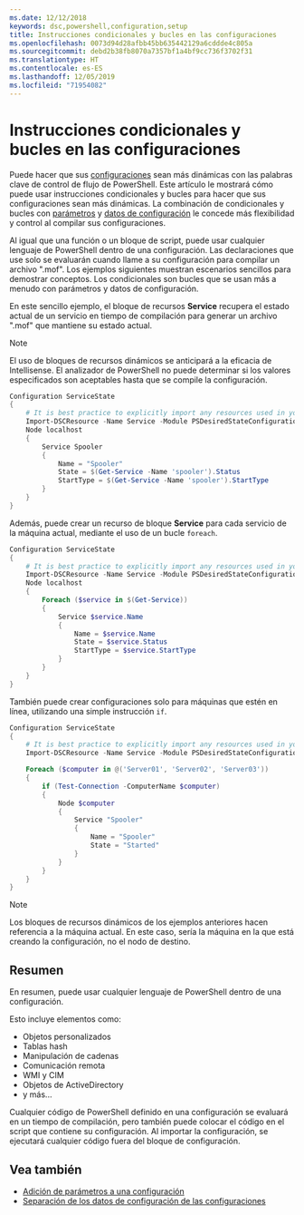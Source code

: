 ```yaml
---
ms.date: 12/12/2018
keywords: dsc,powershell,configuration,setup
title: Instrucciones condicionales y bucles en las configuraciones
ms.openlocfilehash: 0073d94d28afbb45bb635442129a6cddde4c805a
ms.sourcegitcommit: debd2b38fb8070a7357bf1a4bf9cc736f3702f31
ms.translationtype: HT
ms.contentlocale: es-ES
ms.lasthandoff: 12/05/2019
ms.locfileid: "71954082"
---
```

# <a name="conditional-statements-and-loops-in-configurations"></a>Instrucciones condicionales y bucles en las configuraciones

Puede hacer que sus [configuraciones](configurations.md) sean más dinámicas con las palabras clave de control de flujo de PowerShell. Este artículo le mostrará cómo puede usar instrucciones condicionales y bucles para hacer que sus configuraciones sean más dinámicas. La combinación de condicionales y bucles con [parámetros](add-parameters-to-a-configuration.md) y [datos de configuración](configData.md) le concede más flexibilidad y control al compilar sus configuraciones.

Al igual que una función o un bloque de script, puede usar cualquier lenguaje de PowerShell dentro de una configuración. Las declaraciones que use solo se evaluarán cuando llame a su configuración para compilar un archivo ".mof". Los ejemplos siguientes muestran escenarios sencillos para demostrar conceptos. Los condicionales son bucles que se usan más a menudo con parámetros y datos de configuración.

En este sencillo ejemplo, el bloque de recursos **Service** recupera el estado actual de un servicio en tiempo de compilación para generar un archivo ".mof" que mantiene su estado actual.

> [!NOTE]
> El uso de bloques de recursos dinámicos se anticipará a la eficacia de Intellisense. El analizador de PowerShell no puede determinar si los valores especificados son aceptables hasta que se compile la configuración.

```powershell
Configuration ServiceState
{
    # It is best practice to explicitly import any resources used in your Configurations.
    Import-DSCResource -Name Service -Module PSDesiredStateConfiguration
    Node localhost
    {
        Service Spooler
        {
            Name = "Spooler"
            State = $(Get-Service -Name 'spooler').Status
            StartType = $(Get-Service -Name 'spooler').StartType
        }
    }
}
```

Además, puede crear un recurso de bloque **Service** para cada servicio de la máquina actual, mediante el uso de un bucle `foreach`.

```powershell
Configuration ServiceState
{
    # It is best practice to explicitly import any resources used in your Configurations.
    Import-DSCResource -Name Service -Module PSDesiredStateConfiguration
    Node localhost
    {
        Foreach ($service in $(Get-Service))
        {
            Service $service.Name
            {
                Name = $service.Name
                State = $service.Status
                StartType = $service.StartType
            }
        }
    }
}
```

También puede crear configuraciones solo para máquinas que estén en línea, utilizando una simple instrucción `if`.

```powershell
Configuration ServiceState
{
    # It is best practice to explicitly import any resources used in your Configurations.
    Import-DSCResource -Name Service -Module PSDesiredStateConfiguration

    Foreach ($computer in @('Server01', 'Server02', 'Server03'))
    {
        if (Test-Connection -ComputerName $computer)
        {
            Node $computer
            {
                Service "Spooler"
                {
                    Name = "Spooler"
                    State = "Started"
                }
            }
        }
    }
}
```

> [!NOTE]
> Los bloques de recursos dinámicos de los ejemplos anteriores hacen referencia a la máquina actual. En este caso, sería la máquina en la que está creando la configuración, no el nodo de destino.

<!---
Mention Get-DSCConfigurationFromSystem
-->

## <a name="summary"></a>Resumen

En resumen, puede usar cualquier lenguaje de PowerShell dentro de una configuración.

Esto incluye elementos como:

- Objetos personalizados
- Tablas hash
- Manipulación de cadenas
- Comunicación remota
- WMI y CIM
- Objetos de ActiveDirectory
- y más...

Cualquier código de PowerShell definido en una configuración se evaluará en un tiempo de compilación, pero también puede colocar el código en el script que contiene su configuración. Al importar la configuración, se ejecutará cualquier código fuera del bloque de configuración.

## <a name="see-also"></a>Vea también

- [Adición de parámetros a una configuración](add-parameters-to-a-configuration.md)
- [Separación de los datos de configuración de las configuraciones](configData.md)
